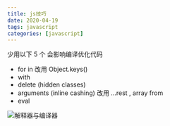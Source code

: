 ```yaml
---
title: js技巧
date: 2020-04-19
tags: javascript
categories: [javascript]
---
```


少用以下 5 个 会影响编译优化代码

- for in 改用 Object.keys()
- with
- delete (hidden classes)
- arguments (inline cashing) 改用 ...rest , array from
- eval

![解释器与编译器](https://cdn.jsdelivr.net/gh/aslkami/hexo-blog/source/images/compiler.png)
